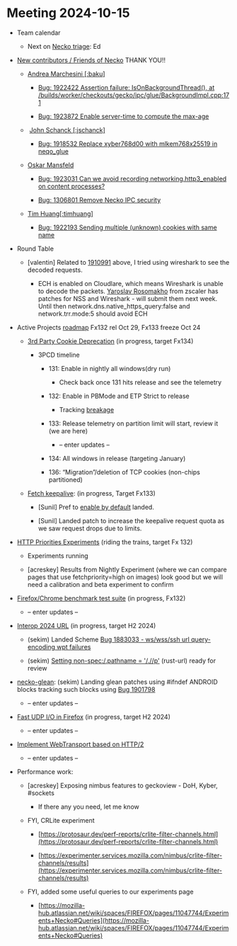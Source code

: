 # Meeting 2024-10-15

-   Team calendar
    

    -   Next on [Necko triage](https://github.com/mozilla-necko/triage-list): Ed
    

  

-   [New contributors / Friends of Necko](https://bugzilla.mozilla.org/buglist.cgi?classification=Client%20Software&classification=Developer%20Infrastructure&classification=Components&classification=Server%20Software&classification=Other&v4=smayya%40mozilla.com&o9=equals&n1=1&o10=equals&f1=assigned_to&v3=edgul%40mozilla.com&v7=nobody%40mozilla.org&v9=sekim%40mozilla.com&o4=equals&bug_status=RESOLVED&bug_status=VERIFIED&bug_status=CLOSED&n5=1&n6=1&f2=assigned_to&priority=P1&priority=P2&priority=P3&priority=P4&priority=P5&priority=--&f8=assigned_to&v10=mail%40max-inden.de&f6=assigned_to&resolution=---&resolution=FIXED&resolution=INVALID&resolution=WONTFIX&resolution=INACTIVE&resolution=DUPLICATE&resolution=WORKSFORME&resolution=INCOMPLETE&resolution=SUPPORT&resolution=EXPIRED&resolution=MOVED&f5=assigned_to&bug_type=defect&bug_type=enhancement&bug_type=task&chfieldfrom=2024-09-03&n8=1&n2=1&o7=equals&o3=equals&v2=kershaw%40mozilla.com&product=Core&v8=wptsync%40mozilla.bugs&f10=assigned_to&f9=assigned_to&n10=1&query_format=advanced&v6=rjesup%40jesup.org&v5=acreskey%40mozilla.com&o1=equals&n9=1&o8=equals&list_id=17211902&n7=1&n3=1&o2=equals&f4=assigned_to&component=DOM%3A%20Networking&component=Networking&component=Networking%3A%20Cache&component=Networking%3A%20Cookies&component=Networking%3A%20DNS&component=Networking%3A%20File&component=Networking%3A%20HTTP&component=Networking%3A%20JAR&component=Networking%3A%20Proxy&component=Networking%3A%20WebSockets&f3=assigned_to&f7=assigned_to&chfield=cf_last_resolved&v1=valentin.gosu%40gmail.com&o5=equals&o6=equals&n4=1) THANK YOU!!
    

    -   [Andrea Marchesini \[:baku\]](https://bugzilla.mozilla.org/user_profile?user_id=446257)
    

        -   [Bug: 1922422 Assertion failure: IsOnBackgroundThread(), at /builds/worker/checkouts/gecko/ipc/glue/BackgroundImpl.cpp:171](https://bugzilla.mozilla.org/show_bug.cgi?id=1922422)
    
        -   [Bug: 1923872 Enable server-time to compute the max-age](https://bugzilla.mozilla.org/show_bug.cgi?id=1923872) 
    

    -    [John Schanck \[:jschanck\]](https://bugzilla.mozilla.org/user_profile?user_id=689878)
    

        -   [Bug: 1918532 Replace xyber768d00 with mlkem768x25519 in neqo\_glue](https://bugzilla.mozilla.org/show_bug.cgi?id=1918532) 
    

    -   [Oskar Mansfeld](https://bugzilla.mozilla.org/user_profile?user_id=761239)
    

        -   [Bug: 1923031 Can we avoid recording networking.http3\_enabled on content processes?](https://bugzilla.mozilla.org/show_bug.cgi?id=1923031) 
    
        -   [Bug: 1306801 Remove Necko IPC security](https://bugzilla.mozilla.org/show_bug.cgi?id=1306801) 
    

    -   [Tim Huang\[:timhuang\]](https://bugzilla.mozilla.org/user_profile?user_id=547199)
    

        -   [Bug: 1922193 Sending multiple (unknown) cookies with same name](https://bugzilla.mozilla.org/show_bug.cgi?id=1922193) 
    

  
  

-   Round Table
    

    -   \[valentin\] Related to [1910991](https://bugzilla.mozilla.org/show_bug.cgi?id=1910991#c6) above, I tried using wireshark to see the decoded requests.
    

        -   ECH is enabled on Cloudlare, which means Wireshark is unable to decode the packets. [Yaroslav Rosomakho](mailto:yrosomakho@zscaler.com) from zscaler has patches for NSS and Wireshark - will submit them next week. Until then network.dns.native\_https\_query:false and network.trr.mode:5 should avoid ECH
    

  
  

-   Active Projects [roadmap](https://mozilla-hub.atlassian.net/jira/plans/71/scenarios/71?vid=300#plan/backlog) Fx132 rel Oct 29, Fx133 freeze Oct 24 
    

    -   [3rd Party Cookie Deprecation](https://mozilla-hub.atlassian.net/browse/FFXP-2237) (in progress, target Fx134)
    

        -   3PCD timeline
    

            -   131: Enable in nightly all windows(dry run)
    

                -   Check back once 131 hits release and see the telemetry
    

            -   132: Enable in PBMode and ETP Strict to release 
    

                -   Tracking [breakage](https://bugzilla.mozilla.org/show_bug.cgi?id=1917788) 
    

            -   133: Release telemetry on partition limit will start, review it (we are here)
    

                -   – enter updates –
    

            -   134: All windows in release (targeting January)
    
            -   136: “Migration”/deletion of TCP cookies (non-chips partitioned)
    

    -   [Fetch keepalive](https://mozilla-hub.atlassian.net/browse/FFXP-2596): (in progress, Target Fx133) 
    

        -   \[Sunil\] Pref to [enable by default](https://bugzilla.mozilla.org/show_bug.cgi?id=1923044) landed. 
    
        -   \[Sunil\] Landed patch to increase the keepalive request quota as we saw request drops due to limits.
    

  

-   [HTTP Priorities Experiments](https://mozilla-hub.atlassian.net/browse/FFXP-2070) (riding the trains, target Fx 132)
    

    -   Experiments running
    
    -   \[acreskey\] Results from Nightly Experiment (where we can compare pages that use fetchpriority=high on images) look good but we will need a calibration and beta experiment to confirm
    

-   [Firefox/Chrome benchmark test suite](https://mozilla-hub.atlassian.net/browse/FFXP-2784) (in progress, Fx132)
    

    -   – enter updates –
    

-   [Interop 2024 URL](https://mozilla-hub.atlassian.net/browse/FFXP-2202) (in progress, target H2 2024)
    

    -   (sekim) Landed Scheme [Bug 1883033 - ws/wss/ssh url query-encoding wpt failures](https://bugzilla.mozilla.org/show_bug.cgi?id=1883033)
    
    -   (sekim) [Setting <non-spec:/>.pathname = '/.//p'](https://github.com/servo/rust-url/pull/943/commits/a406240407c24371bcd8f4dd95dfb14f5c355d90) (rust-url) ready for review
    

-   [necko-glean](https://bugzilla.mozilla.org/show_bug.cgi?id=1854569): (sekim) Landing glean patches using #ifndef ANDROID blocks tracking such blocks using [Bug 1901798](https://bugzilla.mozilla.org/show_bug.cgi?id=1901798)  
    

    -   – enter updates –
    

-   [Fast UDP I/O in Firefox](https://mozilla-hub.atlassian.net/browse/FFXP-2862) (in progress, target H2 2024)
    

    -   – enter updates –
    

-   [Implement WebTransport based on HTTP/2](https://mozilla-hub.atlassian.net/browse/FFXP-2594)
    

    -   – enter updates –
    

-   Performance work: 
    

    -   \[acreskey\] Exposing nimbus features to geckoview - DoH, Kyber, #sockets
    

        -   If there any you need, let me know
    

    -   FYI, CRLite experiment
    

        -   [https://protosaur.dev/perf-reports/crlite-filter-channels.html](https://protosaur.dev/perf-reports/crlite-filter-channels.html)
    
        -   [https://experimenter.services.mozilla.com/nimbus/crlite-filter-channels/results](https://experimenter.services.mozilla.com/nimbus/crlite-filter-channels/results)
    

    -   FYI, added some useful queries to our experiments page
    

        -   [https://mozilla-hub.atlassian.net/wiki/spaces/FIREFOX/pages/11047744/Experiments+Necko#Queries](https://mozilla-hub.atlassian.net/wiki/spaces/FIREFOX/pages/11047744/Experiments+Necko#Queries)